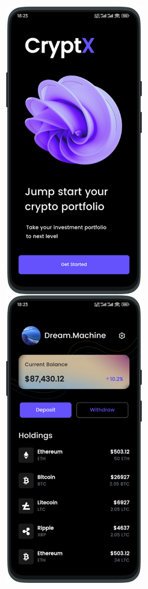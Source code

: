 <img src="https://raw.githubusercontent.com/944095635/CryptX/main/demo/1.png" width='360'><img src="https://raw.githubusercontent.com/944095635/CryptX/main/demo/2.png" width='360'>
